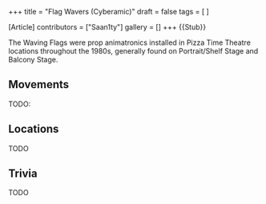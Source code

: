 +++
title = "Flag Wavers (Cyberamic)"
draft = false
tags = [ ]

[Article]
contributors = ["Saan1ty"]
gallery = []
+++
{{Stub}}

The Waving Flags were prop animatronics installed in Pizza Time Theatre locations throughout the 1980s, generally found on Portrait/Shelf Stage and Balcony Stage.

##  Movements ## 
TODO:

##  Locations ## 
TODO

##  Trivia ## 
TODO
